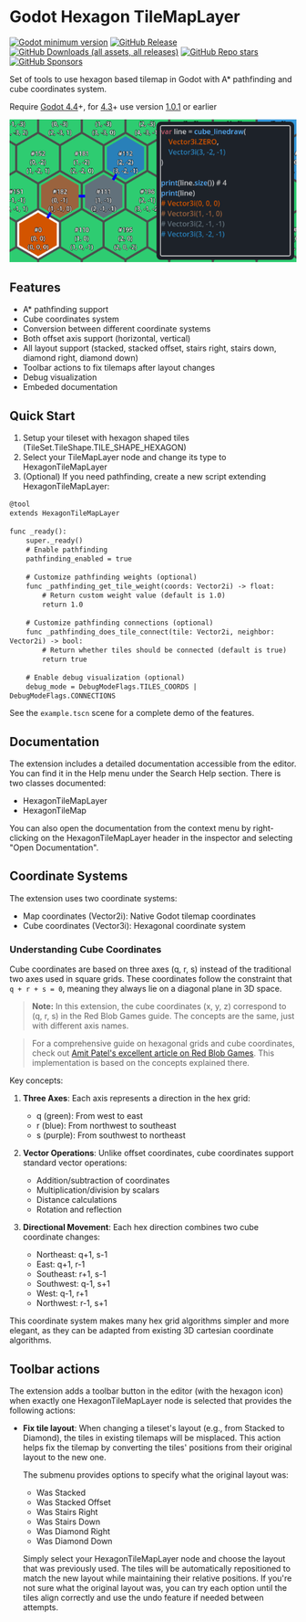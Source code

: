 # Godot Hexagon TileMapLayer

[![Godot minimum version](https://img.shields.io/badge/Godot-v4.4%2B-%232C3E50?logo=godotengine&logoColor=6584C4&style=for-the-badge)](https://godotengine.org/releases/4.4/)
[![GitHub Release](https://img.shields.io/github/v/release/Zehir/godot-hexagon-tile-map-layer?sort=semver&display_name=release&style=for-the-badge&color=2980B9)](https://github.com/Zehir/godot-hexagon-tile-map-layer/releases/latest)
[![GitHub Downloads (all assets, all releases)](https://img.shields.io/github/downloads/Zehir/godot-hexagon-tile-map-layer/total?style=for-the-badge&color=2980B9)](https://github.com/Zehir/godot-hexagon-tile-map-layer/releases)
[![GitHub Repo stars](https://img.shields.io/github/stars/Zehir/godot-hexagon-tile-map-layer?style=for-the-badge&color=16A085)](https://github.com/Zehir/godot-hexagon-tile-map-layer/stargazers)
[![GitHub Sponsors](https://img.shields.io/github/sponsors/Zehir?style=for-the-badge&color=16A085)](https://github.com/sponsors/Zehir)

<!-- description_start -->

Set of tools to use hexagon based tilemap in Godot with A\* pathfinding and cube coordinates system.

Require [Godot 4.4](https://godotengine.org/releases/4.4/)+, for [4.3](https://godotengine.org/releases/4.3/)+ use version [1.0.1](https://github.com/Zehir/godot-hexagon-tile-map-layer/releases/tag/v1.0.1) or earlier

<!-- description_end -->

<p align="center">
  <img src="https://raw.githubusercontent.com/Zehir/godot-hexagon-tile-map-layer/main/images/cube_linedraw.png" />
</p>

## Features

<!-- description_start -->

- A\* pathfinding support
- Cube coordinates system
- Conversion between different coordinate systems
- Both offset axis support (horizontal, vertical)
- All layout support (stacked, stacked offset, stairs right, stairs down, diamond right, diamond down)
- Toolbar actions to fix tilemaps after layout changes
- Debug visualization
- Embeded documentation

<!-- description_end -->

## Quick Start

1. Setup your tileset with hexagon shaped tiles (TileSet.TileShape.TILE_SHAPE_HEXAGON)
2. Select your TileMapLayer node and change its type to HexagonTileMapLayer
3. (Optional) If you need pathfinding, create a new script extending HexagonTileMapLayer:

```gdscript
@tool
extends HexagonTileMapLayer

func _ready():
	super._ready()
	# Enable pathfinding
	pathfinding_enabled = true

	# Customize pathfinding weights (optional)
	func _pathfinding_get_tile_weight(coords: Vector2i) -> float:
		# Return custom weight value (default is 1.0)
		return 1.0

	# Customize pathfinding connections (optional)
	func _pathfinding_does_tile_connect(tile: Vector2i, neighbor: Vector2i) -> bool:
		# Return whether tiles should be connected (default is true)
		return true

	# Enable debug visualization (optional)
	debug_mode = DebugModeFlags.TILES_COORDS | DebugModeFlags.CONNECTIONS
```

See the `example.tscn` scene for a complete demo of the features.

## Documentation

The extension includes a detailed documentation accessible from the editor. You can find it in the Help menu under the Search Help section.
There is two classes documented:

- HexagonTileMapLayer
- HexagonTileMap

You can also open the documentation from the context menu by right-clicking on the HexagonTileMapLayer header in the inspector and selecting "Open Documentation".

## Coordinate Systems

The extension uses two coordinate systems:

- Map coordinates (Vector2i): Native Godot tilemap coordinates
- Cube coordinates (Vector3i): Hexagonal coordinate system

### Understanding Cube Coordinates

Cube coordinates are based on three axes (q, r, s) instead of the traditional two axes used in square grids. These coordinates follow the constraint that `q + r + s = 0`, meaning they always lie on a diagonal plane in 3D space.

> **Note:** In this extension, the cube coordinates (x, y, z) correspond to (q, r, s) in the Red Blob Games guide. The concepts are the same, just with different axis names.

> For a comprehensive guide on hexagonal grids and cube coordinates, check out [Amit Patel's excellent article on Red Blob Games](https://www.redblobgames.com/grids/hexagons/). This implementation is based on the concepts explained there.

Key concepts:

1. **Three Axes**: Each axis represents a direction in the hex grid:

   - q (green): From west to east
   - r (blue): From northwest to southeast
   - s (purple): From southwest to northeast

2. **Vector Operations**: Unlike offset coordinates, cube coordinates support standard vector operations:

   - Addition/subtraction of coordinates
   - Multiplication/division by scalars
   - Distance calculations
   - Rotation and reflection

3. **Directional Movement**: Each hex direction combines two cube coordinate changes:

   - Northeast: q+1, s-1
   - East: q+1, r-1
   - Southeast: r+1, s-1
   - Southwest: q-1, s+1
   - West: q-1, r+1
   - Northwest: r-1, s+1

This coordinate system makes many hex grid algorithms simpler and more elegant, as they can be adapted from existing 3D cartesian coordinate algorithms.

## Toolbar actions

The extension adds a toolbar button in the editor (with the hexagon icon) when exactly one HexagonTileMapLayer node is selected that provides the following actions:

- **Fix tile layout**: When changing a tileset's layout (e.g., from Stacked to Diamond), the tiles in existing tilemaps will be misplaced. This action helps fix the tilemap by converting the tiles' positions from their original layout to the new one.

  The submenu provides options to specify what the original layout was:

  - Was Stacked
  - Was Stacked Offset
  - Was Stairs Right
  - Was Stairs Down
  - Was Diamond Right
  - Was Diamond Down

  Simply select your HexagonTileMapLayer node and choose the layout that was previously used. The tiles will be automatically repositioned to match the new layout while maintaining their relative positions. If you're not sure what the original layout was, you can try each option until the tiles align correctly and use the undo feature if needed between attempts.
